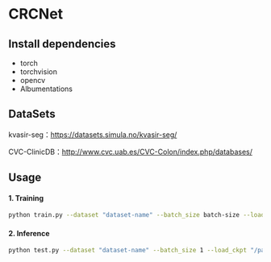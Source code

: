 # CRCNet

##  Install dependencies

* torch
* torchvision 
* opencv
* Albumentations

## DataSets
kvasir-seg：https://datasets.simula.no/kvasir-seg/

CVC-ClinicDB：http://www.cvc.uab.es/CVC-Colon/index.php/databases/

##  Usage

####  1. Training

```bash
python train.py --dataset "dataset-name" --batch_size batch-size --load_ckpt "/path-to-check-point" --epoch_start epoch-start
```



####  2. Inference

```bash
python test.py --dataset "dataset-name" --batch_size 1 --load_ckpt "/path-to-check-point"
```
